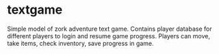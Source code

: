 # textgame
Simple model of zork adventure text game.
Contains player database for different players to login and resume game progress.
Players can move, take items, check inventory, save progress in game.
